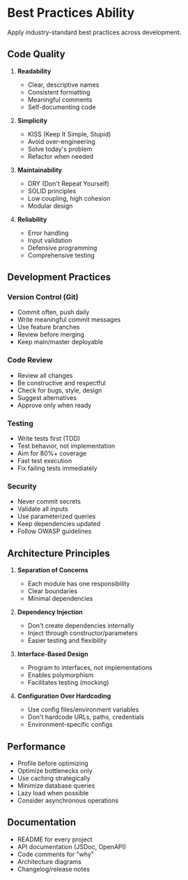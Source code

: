 # Best Practices Ability

Apply industry-standard best practices across development.

## Code Quality

1. **Readability**
   - Clear, descriptive names
   - Consistent formatting
   - Meaningful comments
   - Self-documenting code

2. **Simplicity**
   - KISS (Keep It Simple, Stupid)
   - Avoid over-engineering
   - Solve today's problem
   - Refactor when needed

3. **Maintainability**
   - DRY (Don't Repeat Yourself)
   - SOLID principles
   - Low coupling, high cohesion
   - Modular design

4. **Reliability**
   - Error handling
   - Input validation
   - Defensive programming
   - Comprehensive testing

## Development Practices

### Version Control (Git)

- Commit often, push daily
- Write meaningful commit messages
- Use feature branches
- Review before merging
- Keep main/master deployable

### Code Review

- Review all changes
- Be constructive and respectful
- Check for bugs, style, design
- Suggest alternatives
- Approve only when ready

### Testing

- Write tests first (TDD)
- Test behavior, not implementation
- Aim for 80%+ coverage
- Fast test execution
- Fix failing tests immediately

### Security

- Never commit secrets
- Validate all inputs
- Use parameterized queries
- Keep dependencies updated
- Follow OWASP guidelines

## Architecture Principles

1. **Separation of Concerns**
   - Each module has one responsibility
   - Clear boundaries
   - Minimal dependencies

2. **Dependency Injection**
   - Don't create dependencies internally
   - Inject through constructor/parameters
   - Easier testing and flexibility

3. **Interface-Based Design**
   - Program to interfaces, not implementations
   - Enables polymorphism
   - Facilitates testing (mocking)

4. **Configuration Over Hardcoding**
   - Use config files/environment variables
   - Don't hardcode URLs, paths, credentials
   - Environment-specific configs

## Performance

- Profile before optimizing
- Optimize bottlenecks only
- Use caching strategically
- Minimize database queries
- Lazy load when possible
- Consider asynchronous operations

## Documentation

- README for every project
- API documentation (JSDoc, OpenAPI)
- Code comments for "why"
- Architecture diagrams
- Changelog/release notes
